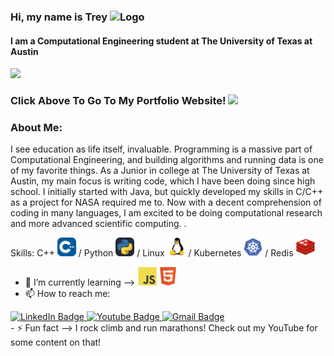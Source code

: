 ### Hi, my name is Trey  <img src="https://user-images.githubusercontent.com/70235944/235464816-97a74fe3-00e5-4e2d-a68d-b88911af71ac.gif" alt="Logo" width="20" >
#### I am a Computational Engineering student at The University of Texas at Austin

<a href="https://webflow.com/design/trey-a-gower-portfolio">
  <img src="https://user-images.githubusercontent.com/70235944/235691242-57eb39ea-0bfd-4e28-8da6-f5d1043d3ec7.png"/>
</a>

### Click Above To Go To My Portfolio Website! <img src= "https://user-images.githubusercontent.com/70235944/254331347-7c833d03-2764-46a1-92ba-29a9836b39cb.svg" width = 30>


### About Me:
I see education as life itself, invaluable. Programming is a massive part of Computational Engineering, and building algorithms and running data is one of my favorite things. As a Junior in college at The University of Texas at Austin, my main focus is writing code, which I have been doing since high school. I initially started with Java, but quickly developed my skills in C/C++ as a project for NASA required me to. Now with a decent comprehension of coding in many languages, I am excited to be doing computational research and more advanced scientific computing.
.

Skills: C++ <img src="https://raw.githubusercontent.com/tandpfun/skill-icons/main/icons/CPP.svg" width =30> / Python <img src="https://raw.githubusercontent.com/tandpfun/skill-icons/main/icons/Python-Dark.svg" width =30> / Linux <img src="https://raw.githubusercontent.com/devicons/devicon/master/icons/linux/linux-original.svg" width =30> / Kubernetes <img src="https://raw.githubusercontent.com/devicons/devicon/master/icons/kubernetes/kubernetes-plain.svg" width =30> / Redis <img src="https://raw.githubusercontent.com/devicons/devicon/master/icons/redis/redis-original.svg" width =30>


- 🌱 I’m currently learning --> <img src="https://raw.githubusercontent.com/devicons/devicon/master/icons/javascript/javascript-original.svg" width=30> <img src="https://github.com/devicons/devicon/blob/master/icons/html5/html5-original.svg" width=30> 
- 📫 How to reach me: 
<div id="badges">
<a href="https://www.linkedin.com/in/trey-gower-4107bb188/">
  <img src="https://img.shields.io/badge/LinkedIn-blue?style=for-the-badge&logo=linkedin&logoColor=white" alt="LinkedIn Badge"/>
</a>
<a href="https://www.youtube.com/channel/UC5csCBWv404Pmg1c04F4oUA">
  <img src="https://img.shields.io/badge/YouTube-red?style=for-the-badge&logo=youtube&logoColor=white" alt="Youtube Badge"/>
</a>
<a href="mailto:goweryert@gmail.com">
  <img src="https://img.shields.io/badge/email-red?logo=gmail&logoColor=white&style=for-the-badge" alt="Gmail Badge"/>
</a>
</div>
- ⚡ Fun fact --> I rock climb and run marathons! Check out my YouTube for some content on that!

